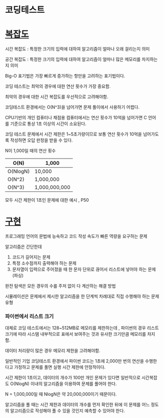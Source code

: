 # 코딩테스트

# [복잡도](https://github.com/jinsusong/study-Baekjoon/blob/master/%EB%B3%B5%EC%9E%A1%EB%8F%84.ipynb)


시간 복잡도 : 특정한 크기의 입력에 대하여 알고리즘이 얼마나 오래 걸리는지 의미

공간 복잡도 : 특정한 크기의 입력에 대하여 알고리즘이 얼마나 많은 메모리를 차지하는지 의미

Big-O 표기법은 가장 빠르게 증가하는 항만을 고려하는 표기법이다. 

코딩 테스트는 최악의 경우에 대한 연산 횟수가  가장 중요함.

최악의 경우에 대한 시간 복잡도를 우선적으로 고려해야함.

코딩테스트 환경에서는 O(N^3)을 넘어가면 문제 풀이에서 사용하기 어렵다. 

CPU기반의 개인 컴퓨터나 채점용 컴퓨터에서는 연산 횟수가 10억을 넘어가면 C 언어를 기준으로 통상 1초 이상의 시간이 소요된다. 

코딩 테스트 문제에서 시간 제한은 1~5초가량이므로 보통 연산 횟수가 10억을 넘어가도록 작성하면 오답 판정을 받을 수 있다. 

N이 1,000일 때의 연산 횟수 

| O(N) | 1,000 |
| --- | --- |
| O(NlogN) | 10,000 |
| O(N^2) | 1,000,000 |
| O(N^3) | 1,000,000,000 |

모두 시간 제한이 1초인 문제에 대한 예시  , P50 

# [구현](https://github.com/jinsusong/study-Baekjoon/blob/master/%EA%B5%AC%ED%98%84.ipynb)

프로그래밍 언어의 문법에 능숙하고 코드 작성 속도가 빠른 역량을 요구하는 문제 

알고리즘은 간단한데 

1. 코드가 길어지는 문제
2. 특정 소수점까지 출력해야 하는 문제 
3. 문자열이 입력으로 주어졌을 때 한 문자 단위로 끊어서 리스트에 넣어야 하는 문제(파싱)

완전 탐색은 모든 경우의 수를 주저 없이 다 계산하는 해결 방법

시뮬레이션은 문제에서 제시한 알고리즘을 한 단계씩 차례대로 직접 수행해야 하는 문제 유형

### 파이썬에서 리스트 크기

대체로 코딩 테스트에서는 128~512MB로 메모리를 제한하는데 , 파이썬의 경우 리스트 크기에 따라 시스템 내부적으로 표에서 보여주는 것과 유사한 크기만큼 메모리를 차지함.

데이터 처리량이 많은 경우 메모리 제한을 고려해야함.

일반적인 기업 코딩테스트 환경에서 파이썬 코드는 1초에 2,000만 번의 연산을 수행한다고 가정하고 문제를 풀면 실행 시간 제한에 안정적이다.

시간 제한이 1초이고, 데이터의 개수가 100만 개인 문제가 있다면 일반적으로 시간복잡도 O(NlogN) 이내의 알고리즘을 이용하여 문제를 풀어야 한다. 

N = 1,000,000일 때 NlogN은 약 20,000,000이기 때문이다. 

알고리즘을 풀 때는 시간 제한과 데이터의 개수를 먼저 확인한 뒤에 이 문제를 어느 정도의 알고리즘으로 작성해야 풀 수 있을 것인지 예측할 수 있어야 한다.
